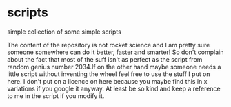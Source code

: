 # scripts
simple collection of some simple scripts

The content of the repository is not rocket science and I am pretty sure someone somewhere can do it better, faster and smarter!
So don't complain about the fact that most of the suff isn't as perfect as the script from random genius number 2034.If on the other hand maybe someone needs a little script without inventing the wheel feel free to use the stuff I put on here. I don't put on a licence on here because you maybe find this in x variations if you google it anyway. At least be so kind and keep a reference to me in the script if you modify it. 

